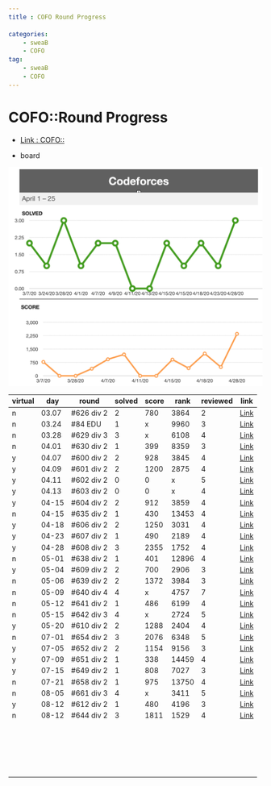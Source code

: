 ```yaml
---
title : COFO Round Progress

categories:
    - sweaB
    - COFO
tag:
    - sweaB
    - COFO
---
```

# COFO::Round Progress
- [Link : COFO::](x)

- board

![img1](/img/cofo-score1.png)


| virtual |day | round | solved| score | rank | reviewed | link  |
|-|---|---|---|---|---|---|---|
|n|03.07| #626 div 2 | 2  | 780  | 3864 | 2 |[Link](https://beenpow.github.io/sweab/cofo/2020/03/07/cofo-round-626/)   |
|n|03.24| #84  EDU | 1   |  x | 9960 | 3 |[Link](https://beenpow.github.io/sweab/cofo/2020/03/24/cofo-edu-round-84/)   |
|n|03.28| #629 div 3 | 3 | x  | 6108  | 4|[Link](https://beenpow.github.io/sweab/cofo/2020/03/28/cofo-round-629/)   |
|n|04.01| #630 div 2 | 1 | 399 | 8359  | 3 |[Link](https://beenpow.github.io/sweab/cofo/2020/04/01/cofo-round-630/)   |
|y|04.07| #600 div 2 | 2 | 928 | 3845  | 4 |[Link](https://beenpow.github.io/sweab/cofo/2020/04/07/cofo-round-600/)   |
|y|04.09| #601 div 2 | 2 | 1200| 2875  | 4 |[Link](https://beenpow.github.io/sweab/cofo/2020/04/10/cofo-round-601/)   |
|y|04.11| #602 div 2 | 0 | 0  | x | 5 | [Link](https://beenpow.github.io/sweab/cofo/2020/04/11/cofo-round-602/)  |
|y|04.13| #603 div 2 | 0 | 0  | x | 4 | [Link](https://beenpow.github.io/sweab/cofo/2020/04/13/cofo-round-603/)  |
|y|04-15| #604 div 2 | 2 | 912 | 3859   | 4  |[Link](https://beenpow.github.io/sweab/cofo/2020/04/15/cofo-round-604/)   |
|n|04-15| #635 div 2 | 1 | 430 | 13453  | 4  |[Link](https://beenpow.github.io/sweab/cofo/2020/04/15/cofo-round-635/)   |
|y|04-18| #606 div 2 | 2 | 1250| 3031  | 4  |[Link](https://beenpow.github.io/sweab/cofo/2020/04/15/cofo-round-635/)   |
|y|04-23| #607 div 2 | 1 | 490 |2189   | 4  |[Link](https://beenpow.github.io/sweab/cofo/2020/04/24/cofo-round-607/)
|y|04-28| #608 div 2 | 3 | 2355 | 1752 | 4  |[Link](https://beenpow.github.io/sweab/cofo/2020/04/28/cofo-round-608/)   |
|n|05-01| #638 div 2 | 1 | 401 | 12896  | 4  |[Link](https://beenpow.github.io/sweab/cofo/2020/05/02/cofo-round-638/)   |
|y|05-04| #609 div 2 | 2 | 700 | 2906  | 3 |[Link](https://beenpow.github.io/sweab/cofo/2020/05/05/cofo-round-609/)   |
|n|05-06| #639 div 2 | 2  | 1372  | 3984  | 3  |[Link](https://beenpow.github.io/sweab/cofo/2020/05/06/cofo-round-639/)   |
|n|05-09| #640 div 4 | 4  | x  | 4757  | 7  |[Link](https://beenpow.github.io/sweab/cofo/2020/05/09/cofo-round-640/)   |
|n|05-12| #641 div 2 | 1  | 486 | 6199 | 4  |[Link](https://beenpow.github.io/sweab/cofo/2020/05/12/cofo-round-641/)   |
|n|05-15| #642 div 3 | 4  | x  |  2724 | 5  |[Link](https://beenpow.github.io/sweab/cofo/2020/05/15/cofo-round-642/)   |
|y|05-20| #610 div 2 | 2  | 1288| 2404 | 4  |[Link](https://beenpow.github.io/sweab/cofo/2020/05/20/cofo-round-610/)   |
|n|07-01| #654 div 2 | 3  | 2076| 6348 | 5  |[Link](https://beenpow.github.io/sweab/cofo/2020/07/01/round-654/)   |
|y|07-05| #652 div 2 | 2  | 1154 |9156 | 3  |[Link](https://beenpow.github.io/sweab/cofo/2020/07/05/round-652/)   |
|y|07-09| #651 div 2 | 1  | 338  |14459 | 4  |[Link](https://beenpow.github.io/sweab/cofo/2020/07/09/cofo-round-651/)   |
|y|07-15| #649 div 2 | 1  | 808  | 7027  | 3  |[Link](https://beenpow.github.io/sweab/cofo/2020/07/16/cofo-round-649/)   |
|n|07-21| #658 div 2 | 1  | 975  | 13750 | 4  |[Link](https://beenpow.github.io/sweab/cofo/2020/07/21/cofo-round-658/)   |
|n|08-05| #661 div 3 | 4  | x  | 3411  | 5  |[Link](https://beenpow.github.io/sweab/cofo/2020/08/05/cofo-round-661/)   |
|y|08-12| #612 div 2 | 1  | 480  | 4196  | 3  |[Link](https://beenpow.github.io/cofo/2020/08/12/cofo-round-612/)   |
|n|08-12| #644 div 2 | 3  | 1811  | 1529  | 4  |[Link](https://beenpow.github.io/cofo/%EC%BD%94%EB%93%9C%ED%8F%AC%EC%8A%A4/2020/08/12/cofo-round-664/)   |
||   |   |   |   |   |   |   |
||   |   |   |   |   |   |   |
||   |   |   |   |   |   |   |
||   |   |   |   |   |   |   |
||   |   |   |   |   |   |   |
||   |   |   |   |   |   |   |
||   |   |   |   |   |   |   |
||   |   |   |   |   |   |   |
||   |   |   |   |   |   |   |
||   |   |   |   |   |   |   |
||   |   |   |   |   |   |   |
||   |   |   |   |   |   |   |
||   |   |   |   |   |   |   |
||   |   |   |   |   |   |   |
||   |   |   |   |   |   |   |
||   |   |   |   |   |   |   |
||   |   |   |   |   |   |   |
||   |   |   |   |   |   |   |
||   |   |   |   |   |   |   |
||   |   |   |   |   |   |   |
||   |   |   |   |   |   |   |

